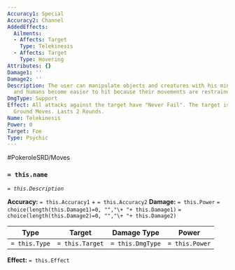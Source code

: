 ```yaml
---
Accuracy1: Special
Accuracy2: Channel
AddedEffects:
  Ailments:
  - Affects: Target
    Type: Telekinesis
  - Affects: Target
    Type: Hovering
Attributes: {}
Damage1: ''
Damage2: ''
Description: The user can manipulate objects and creatures with his mind. Pokemon
  and humans become easier to hit because their movements are restrained.
DmgType: Support
Effect: All attacks against the target have "Never Fail". The target is immune to
  Ground Moves. Lasts 2 Rounds.
Name: Telekinesis
Power: 0
Target: Foe
Type: Psychic
---
```


#PokeroleSRD/Moves

### `= this.name` 
*`= this.Description`*

**Accuracy:** `= this.Accuracy1` + `= this.Accuracy2`
**Damage:** `= this.Power` `= choice(length(this.Damage1)=0, "","\+ "+ this.Damage1)` `= choice(length(this.Damage2)=0, "","\+ "+ this.Damage2)`

| Type          | Target          | Damage Type          | Power          |
| ------------- | --------------- | ---------------- | -------------- |
| `= this.Type` | `= this.Target` | `= this.DmgType` | `= this.Power` | 

**Effect:** `= this.Effect`